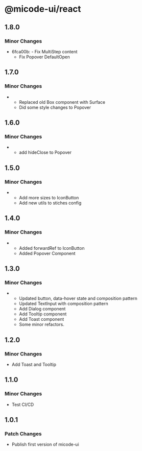 # @micode-ui/react

## 1.8.0

### Minor Changes

- 6fca00b: - Fix MultiStep content
  - Fix Popover DefaultOpen

## 1.7.0

### Minor Changes

- - Replaced old Box component with Surface
  - Did some style changes to Popover

## 1.6.0

### Minor Changes

- - add hideClose to Popover

## 1.5.0

### Minor Changes

- - Add more sizes to IconButton
  - Add new utils to stiches config

## 1.4.0

### Minor Changes

- - Added forwardRef to IconButton
  - Added Popover Component

## 1.3.0

### Minor Changes

- - Updated button, data-hover state and composition pattern
  - Updated TextInput with composition pattern
  - Add Dialog component
  - Add Tooltip component
  - Add Toast component
  - Some minor refactors.

## 1.2.0

### Minor Changes

- Add Toast and Tooltip

## 1.1.0

### Minor Changes

- Test CI/CD

## 1.0.1

### Patch Changes

- Publish first version of micode-ui
